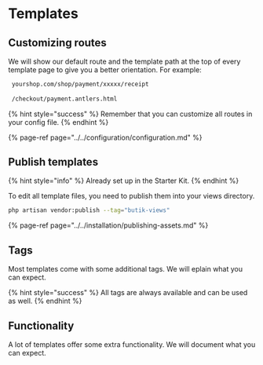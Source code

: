# Templates

## Customizing routes

We will show our default route and the template path at the top of every template page to give you a better orientation. For example:

```bash
 yourshop.com/shop/payment/xxxxx/receipt
 
 /checkout/payment.antlers.html
```

{% hint style="success" %}
Remember that you can customize all routes in your config file.
{% endhint %}

{% page-ref page="../../configuration/configuration.md" %}

## Publish templates

{% hint style="info" %}
Already set up in the Starter Kit.
{% endhint %}

To edit all template files, you need to publish them into your views directory.

```bash
php artisan vendor:publish --tag="butik-views"
```

{% page-ref page="../../installation/publishing-assets.md" %}

## Tags

Most templates come with some additional tags. We will eplain what you can expect.

{% hint style="success" %}
All tags are always available and can be used as well.
{% endhint %}

## Functionality

A lot of templates offer some extra functionality. We will document what you can expect.

